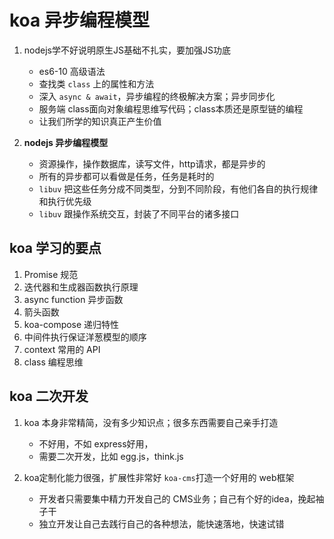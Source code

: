 # koa 异步编程模型

1. nodejs学不好说明原生JS基础不扎实，要加强JS功底
    - es6-10 高级语法
    - 查找类 `class` 上的属性和方法
    - 深入 `async & await`，异步编程的终极解决方案；异步同步化
    - 服务端 class面向对象编程思维写代码；class本质还是原型链的编程
    - 让我们所学的知识真正产生价值

2. **nodejs 异步编程模型**
    - 资源操作，操作数据库，读写文件，http请求，都是异步的
    - 所有的异步都可以看做是任务，任务是耗时的
    - `libuv` 把这些任务分成不同类型，分到不同阶段，有他们各自的执行规律和执行优先级
    - `libuv` 跟操作系统交互，封装了不同平台的诸多接口
    

## koa 学习的要点

1. Promise 规范
2. 迭代器和生成器函数执行原理
3. async function 异步函数
4. 箭头函数
5. koa-compose 递归特性
6. 中间件执行保证洋葱模型的顺序
7. context 常用的 API
8. class 编程思维


## koa 二次开发

1. koa 本身非常精简，没有多少知识点；很多东西需要自己亲手打造
    - 不好用，不如 express好用，
    - 需要二次开发，比如 egg.js，think.js

2. koa定制化能力很强，扩展性非常好 `koa-cms`打造一个好用的 web框架
    - 开发者只需要集中精力开发自己的 CMS业务；自己有个好的idea，挽起袖子干
    - 独立开发让自己去践行自己的各种想法，能快速落地，快速试错
